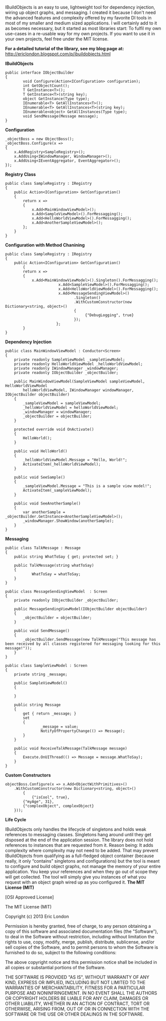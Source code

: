IBuildObjects is an easy to use, lightweight tool for dependency injection, wiring up object graphs, and messaging. I created it because I don't need the advanced features and complexity offered by my favorite DI tools in most of my smaller and medium sized applications. I will certainly add to it as becomes necessary, but it started as most libraries start: To fulfil my own use-cases in a re-usable way for my own projects. If you want to use it in your own projects, feel free under the MIT license.

**For a detailed tutorial of the library, see my blog page at:**  http://ericlondon.blogspot.com/p/ibuildobjects.html

**IBuildObjects**

    public interface IObjectBuilder
    {
            void Configure(Action<IConfiguration> configuration);
            int GetObjectCount();
            T GetInstance<T>();
            T GetInstance<T>(string key);
            object GetInstance(Type type);
            IEnumerable<T> GetAllInstances<T>();
            IEnumerable<T> GetAllInstances<T>(string key);
            IEnumerable<object> GetAllInstances(Type type);
            void SendMessage(Message message);
    }
    
**Configuration**


    _objectBoss = new ObjectBoss();
    _objectBoss.Configure(x =>
    {
    	x.AddRegistry<SampleRegistry>();
    	x.AddUsing<IWindowManager, WindowManager>();
    	x.AddUsing<IEventAggregator, EventAggregator>();
    });


**Registry Class**

    public class SampleRegistry : IRegistry
    {
    	public Action<IConfiguration> GetConfiguration()
    	{
    		return x =>
    		{
    			x.Add<MainWindowViewModel>();
    			x.Add<SampleViewModel>().ForMessagging();
    			x.Add<HelloWorldViewModel>().ForMessagging();
    			x.Add<AnotherSampleViewModel>();
    		};
    	}
    }
    
**Configuration with Method Chanining**
    
    
    public class SampleRegistry : IRegistry
    {
    	public Action<IConfiguration> GetConfiguration()
            {
    		return x =>
    		{
    			x.Add<MainWindowViewModel>().Singleton().ForMessagging();
                            x.Add<SampleViewModel>().ForMessagging();
                            x.Add<HelloWorldViewModel>().ForMessagging();
                            x.Add<MessageSendingViewModel>()
                                   .Singleton()
                                   .WithCustomConstructor(new Dictionary<string, object>()
                                   {
                                        {"DebugLogging", true}
                                   });
                           };
            }
    }


    
**Dependency Injection**

    public class MainWindowViewModel : Conductor<Screen>
    {
        private readonly SampleViewModel _sampleViewModel;
        private readonly HelloWorldViewModel _helloWorldViewModel;
        private readonly IWindowManager _windowManager;
        private readonly IObjectBuilder _objectBuilder;
    
        public MainWindowViewModel(SampleViewModel sampleViewModel, HelloWorldViewModel     
            helloWorldViewModel, IWindowManager windowManager, IObjectBuilder objectBuilder)
        {
            _sampleViewModel = sampleViewModel;
            _helloWorldViewModel = helloWorldViewModel;
            _windowManager = windowManager;
            _objectBuilder = objectBuilder;
        }
    
        protected override void OnActivate()
        {
            HelloWorld();
        }
    
        public void HelloWorld()
        {
            _helloWorldViewModel.Message = "Hello, World!";
            ActivateItem(_helloWorldViewModel);
        }
    
        public void SeeSample()
        {
            _sampleViewModel.Message = "This is a sample view model!";
            ActivateItem(_sampleViewModel);
        }
    
        public void SeeAnotherSample()
        {
            var anotherSample = _objectBuilder.GetInstance<AnotherSampleViewModel>();
            _windowManager.ShowWindow(anotherSample);
        }
    }
    
 **Messaging**
 
    public class TalkMessage : Message
    {
    	public string WhatToSay { get; protected set; }
        
        public TalkMessage(string whatToSay)
    	{
        		WhatToSay = whatToSay;
        }
    }
        
    public class MessageSendingViewModel  : Screen
    {
    	private readonly IObjectBuilder _objectBuilder;
        
    	public MessageSendingViewModel(IObjectBuilder objectBuilder)
    	{
    		_objectBuilder = objectBuilder;
    	}
        
    	public void SendMessage()
    	{
    		_objectBuilder.SendMessage(new TalkMessage("This message has been received by all classes registered for messaging looking for this message!"));
    	}
    }
            
    public class SampleViewModel : Screen
    {
    	private string _message;
        
    	public SampleViewModel()
    	{
        
    	}
        
    	public string Message
    	{
    		get { return _message; }
            set
            {
             		_message = value;
                    NotifyOfPropertyChange(() => Message);
            }
    	}
        
    	public void ReceiveTalkMessage(TalkMessage message)
    	{
    		Execute.OnUIThread(() => Message = message.WhatToSay);
    	}
    }
    
**Custom Constructors**
    
    objectBoss.Configure(x => x.Add<ObjectWithPrimitives>()
    	.WithCustomConstructor(new Dictionary<string, object>()
            {
            	{"isCool", true},
    		{"myAge", 31},
    		{"complexObject", complexObject}
    	}));
    	
    	
    	
**Life Cycle**

IBuildObjects only handles the lifecycle of singletons and holds weak references to messaging classes. Singletons hang around until they get disposed at the end of the application session. The library does not hold references to instances that are requested from it. Reason being: It adds complexity where complexity may not need to be added. That may prevent IBuildObjects from qualifying as a full-fledged object container (because really, it only “contains” singletons and configurations) but the tool is meant to configure and build object graphs, not manage the memory of your entire application. You keep your references and when they go out of scope they will get collected. The tool will simply give you instances of what you request with an object graph wired up as you configured it.
**The MIT License (MIT)**

[OSI Approved License]

The MIT License (MIT)

Copyright (c) 2013 Eric London

Permission is hereby granted, free of charge, to any person obtaining a copy
of this software and associated documentation files (the "Software"), to deal
in the Software without restriction, including without limitation the rights
to use, copy, modify, merge, publish, distribute, sublicense, and/or sell
copies of the Software, and to permit persons to whom the Software is
furnished to do so, subject to the following conditions:

The above copyright notice and this permission notice shall be included in
all copies or substantial portions of the Software.

THE SOFTWARE IS PROVIDED "AS IS", WITHOUT WARRANTY OF ANY KIND, EXPRESS OR
IMPLIED, INCLUDING BUT NOT LIMITED TO THE WARRANTIES OF MERCHANTABILITY,
FITNESS FOR A PARTICULAR PURPOSE AND NONINFRINGEMENT. IN NO EVENT SHALL THE
AUTHORS OR COPYRIGHT HOLDERS BE LIABLE FOR ANY CLAIM, DAMAGES OR OTHER
LIABILITY, WHETHER IN AN ACTION OF CONTRACT, TORT OR OTHERWISE, ARISING FROM,
OUT OF OR IN CONNECTION WITH THE SOFTWARE OR THE USE OR OTHER DEALINGS IN
THE SOFTWARE. 

    
    
